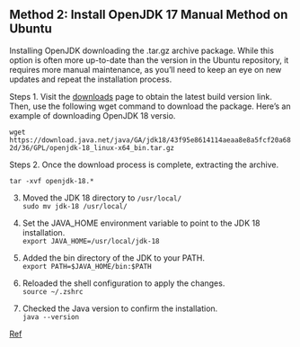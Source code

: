 


## Method 2: Install OpenJDK 17 Manual Method on Ubuntu

Installing OpenJDK downloading the .tar.gz archive package. While this option is often more up-to-date than the version in the Ubuntu repository, it requires more manual maintenance, as you’ll need to keep an eye on new updates and repeat the installation process.

Steps 1. Visit the [downloads](https://jdk.java.net/archive/) page to obtain the latest build version link. Then, use the following wget command to download the package. Here’s an example of downloading OpenJDK 18 versio.

`wget https://download.java.net/java/GA/jdk18/43f95e8614114aeaa8e8a5fcf20a682d/36/GPL/openjdk-18_linux-x64_bin.tar.gz`

Steps 2. Once the download process is complete, extracting the archive.

`tar -xvf openjdk-18.*`

3. Moved the JDK 18 directory to `/usr/local/`\
`sudo mv jdk-18 /usr/local/`

4. Set the JAVA_HOME environment variable to point to the JDK 18 installation.\
`export JAVA_HOME=/usr/local/jdk-18`

5. Added the bin directory of the JDK to your PATH.\
`export PATH=$JAVA_HOME/bin:$PATH`

6. Reloaded the shell configuration to apply the changes.\
`source ~/.zshrc`

7. Checked the Java version to confirm the installation.\
`java --version`


[Ref](https://www.linuxcapable.com/how-to-install-openjdk-17-on-ubuntu-linux/)
